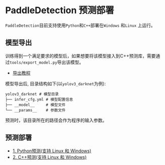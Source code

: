 # PaddleDetection 预测部署

`PaddleDetection`目前支持使用`Python`和`C++`部署在`Windows` 和`Linux` 上运行。

## 模型导出
训练得到一个满足要求的模型后，如果想要将该模型接入到C++预测库，需要通过`tools/export_model.py`导出该模型。

- [导出教程](../docs/advanced_tutorials/inference/EXPORT_MODEL.md)

模型导出后, 目录结构如下(以`yolov3_darknet`为例):
```
yolov3_darknet # 模型目录
├── infer_cfg.yml # 模型配置信息
├── __model__     # 模型文件
└── __params__    # 参数文件
```

预测时，该目录所在的路径会作为程序的输入参数。

## 预测部署
- [1. Python预测(支持 Linux 和 Windows)](./python/)
- [2. C++预测(支持 Linux 和 Windows)](./cpp/)


